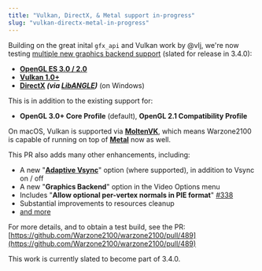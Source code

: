 ```yaml
---
title: "Vulkan, DirectX, & Metal support in-progress"
slug: "vulkan-directx-metal-in-progress"
---
```


Building on the great inital `gfx_api` and Vulkan work by @vlj, we're now testing [multiple new graphics backend support][0] (slated for release in 3.4.0):

- **[OpenGL ES 3.0 / 2.0][1]**
- **[Vulkan 1.0+][2]**
- **[DirectX][3] _(via [LibANGLE][4])_** (on Windows)

This is in addition to the existing support for:
- **OpenGL 3.0+ Core Profile** (default), **OpenGL 2.1 Compatibility Profile**

On macOS, Vulkan is supported via **[MoltenVK][5]**, which means Warzone2100 is capable of running on top of **[Metal][6]** now as well.

This PR also adds many other enhancements, including:
- A new  "**[Adaptive Vsync][7]**" option (where supported), in addition to Vsync on / off
- A new "**Graphics Backend**" option in the Video Options menu
- Includes "**Allow optional per-vertex normals in PIE format**" [#338][9]
- Substantial improvements to resources cleanup
- [and more][8]

For more details, and to obtain a test build, see the PR: [https://github.com/Warzone2100/warzone2100/pull/489](https://github.com/Warzone2100/warzone2100/pull/489)

This work is currently slated to become part of 3.4.0.

[0]: https://github.com/Warzone2100/warzone2100/pull/489
[1]: https://en.wikipedia.org/wiki/OpenGL_ES
[2]: https://en.wikipedia.org/wiki/Vulkan_(API)
[3]: https://en.wikipedia.org/wiki/DirectX
[4]: https://en.wikipedia.org/wiki/ANGLE_(software)
[5]: https://github.com/KhronosGroup/MoltenVK
[6]: https://en.wikipedia.org/wiki/Metal_(API)
[7]: https://www.khronos.org/opengl/wiki/Swap_Interval#Adaptive_Vsync
[8]: https://github.com/Warzone2100/warzone2100/pull/489
[9]: https://github.com/Warzone2100/warzone2100/pull/338
